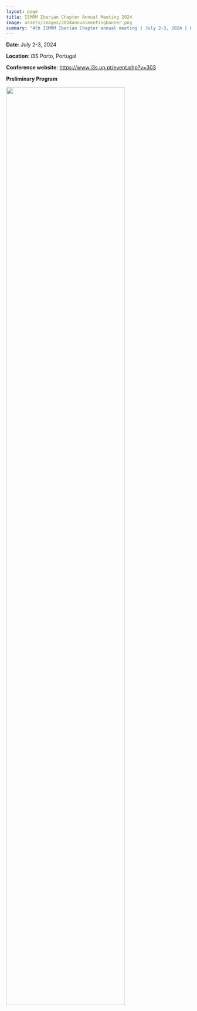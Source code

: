 ```yaml
---
layout: page
title: ISMRM Iberian Chapter Annual Meeting 2024
image: assets/images/2024annualmeetingbanner.png
summary: "4th ISMRM Iberian Chapter annual meeting | July 2-3, 2024 | Porto, Portugal"
---
```


**Date**: July 2-3, 2024

**Location**: i3S Porto, Portugal

**Conference website**: <a target="_blank" href="https://www.i3s.up.pt/event.php?v=303">https://www.i3s.up.pt/event.php?v=303</a>

**Preliminary Program**

<img src="{{ site.baseurl }}/assets/images/2024program.png" width="80%"/>
